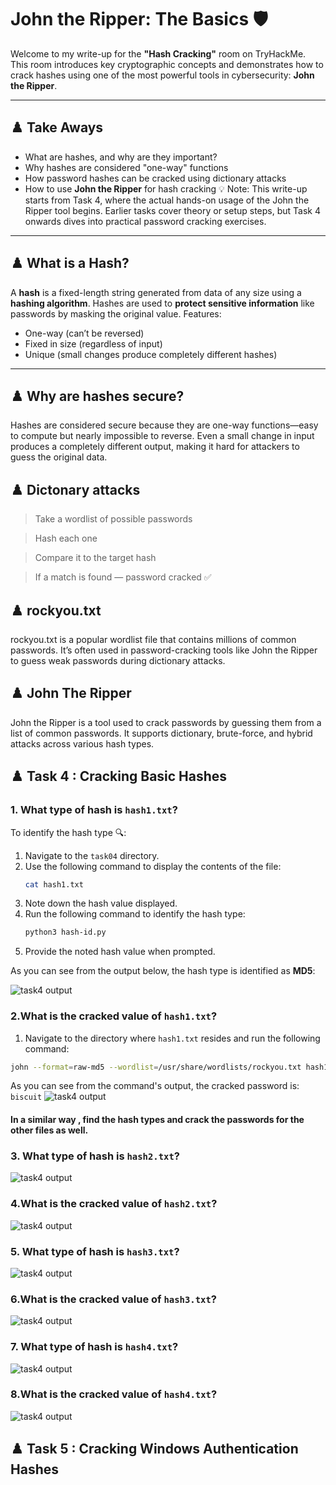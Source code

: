 # John the Ripper: The Basics 🛡️

Welcome to my write-up for the **"Hash Cracking"** room on TryHackMe. This room introduces key cryptographic concepts and demonstrates how to crack hashes using one of the most powerful tools in cybersecurity: **John the Ripper**.

---

## ♟️ Take Aways

- What are hashes, and why are they important?
- Why hashes are considered "one-way" functions
- How password hashes can be cracked using dictionary attacks
- How to use **John the Ripper** for hash cracking
💡 Note: This write-up starts from Task 4, where the actual hands-on usage of the John the Ripper tool begins. Earlier tasks cover theory or setup steps, but Task 4 onwards dives into practical password cracking exercises.

---

##  ♟️ What is a Hash?
 A **hash** is a fixed-length string generated from data of any size using a **hashing algorithm**. Hashes are used to **protect sensitive information** like  passwords by masking the original value.
Features:
-  One-way (can’t be reversed)
-  Fixed in size (regardless of input)
-  Unique (small changes produce completely different hashes)
  
---
## ♟️ Why are hashes secure?
Hashes are considered secure because they are one-way functions—easy to compute but nearly impossible to reverse. 
Even a small change in input produces a completely different output, making it hard for attackers to guess the original data.

## ♟️ Dictonary attacks

> Take a wordlist of possible passwords

> Hash each one

> Compare it to the target hash

> If a match is found — password cracked ✅

## ♟️ rockyou.txt
rockyou.txt is a popular wordlist file that contains millions of common passwords. It’s often used in password-cracking tools like John the Ripper to guess weak passwords during dictionary attacks.

## ♟️ John The Ripper
John the Ripper is a tool used to crack passwords by guessing them from a list of common passwords. It supports dictionary, brute-force, and hybrid attacks across various hash types.

## ♟️ Task 4 : Cracking Basic Hashes

### 1. What type of hash is `hash1.txt`?
To identify the hash type 🔍:

1. Navigate to the `task04` directory.
2. Use the following command to display the contents of the file:
    ```bash
    cat hash1.txt
    ```
3. Note down the hash value displayed.
4. Run the following command to identify the hash type:
    ```bash
    python3 hash-id.py
    ```
5. Provide the noted hash value when prompted.

As you can see from the output below, the hash type is identified as **MD5**:

![task4 output](images/hash1.JPG)

### 2.What is the cracked value of `hash1.txt`?

1. Navigate to the directory where `hash1.txt` resides and run the following command:

```bash
john --format=raw-md5 --wordlist=/usr/share/wordlists/rockyou.txt hash1.txt
```
As you can see from the command's output, the cracked password is:
`biscuit`
![task4 output](images/passws.JPG)

#### In a similar way , find the hash types and crack the passwords for the other files as well.

### 3. What type of hash is `hash2.txt`?
 ![task4 output](images/hash2.JPG)

### 4.What is the cracked value of `hash2.txt`?
 ![task4 output](images/passws2.JPG)

### 5. What type of hash is `hash3.txt`?
 ![task4 output](images/hash3.JPG)
   
### 6.What is the cracked value of `hash3.txt`?
 ![task4 output](images/passws3.JPG)

### 7. What type of hash is `hash4.txt`?
 ![task4 output](images/hash4.JPG)
   
### 8.What is the cracked value of `hash4.txt`?
![task4 output](images/passws4.JPG)

## ♟️ Task 5 : Cracking Windows Authentication Hashes





